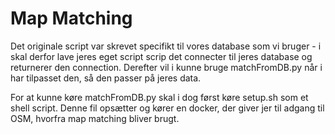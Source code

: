 # Map Matching
Det originale script var skrevet specifikt til vores database som vi bruger - i skal derfor lave jeres eget script scrip det connecter til jeres database og returnerer den connection. Derefter vil i kunne bruge matchFromDB.py når i har tilpasset den, så den passer på jeres data.

For at kunne køre matchFromDB.py skal i dog først køre setup.sh som et shell script. Denne fil opsætter og kører en docker, der giver jer til adgang til OSM, hvorfra map matching bliver brugt.
